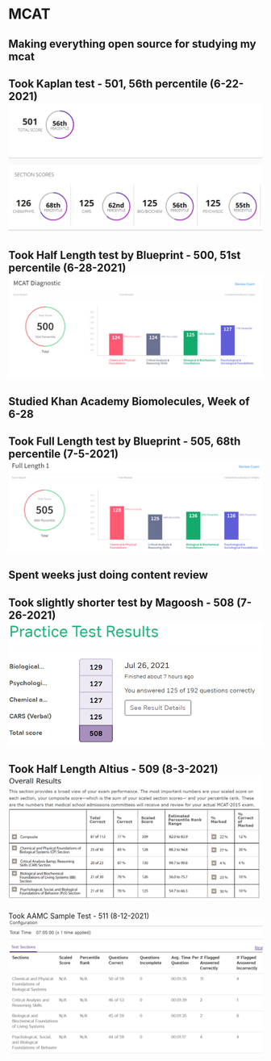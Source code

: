 # MCAT
Making everything open source for studying my mcat
 ---   
Took Kaplan test - 501, 56th percentile (6-22-2021)
![KaplanFreeTestScore](KaplanFreeTestScore.png)
 ---
Took Half Length test by Blueprint - 500, 51st percentile (6-28-2021)
![BlueprintHalfTestScore](./Blueprint_FirstThreeWeeks/BlueprintHalfTestScore.png)
 ---
Studied Khan Academy Biomolecules, Week of 6-28
 ---
Took Full Length test by Blueprint - 505, 68th percentile (7-5-2021)
![BlueprintHalfTestScore](./Blueprint_FirstThreeWeeks/BlueprintFullTestScore.png)
 ---
Spent weeks just doing content review
 ---
Took slightly shorter test by Magoosh - 508 (7-26-2021)
![MagooshTest1](./Magoosh/ShortenedPracticeExam.png)
---
Took Half Length Altius - 509 (8-3-2021)
![MagooshTest1](./Altius/HalfLengthScore.png)
---
Took AAMC Sample Test - 511 (8-12-2021)
![AAMCSample](./AAMC/AAMCSample.png)